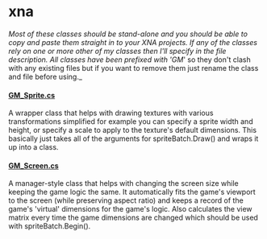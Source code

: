 # xna

_Most of these classes should be stand-alone and you should be able to copy and paste them straight in to your XNA projects. If any of the classes rely on one or more other of my classes then I'll specify in the file description. All classes have been prefixed with 'GM_' so they don't clash with any existing files but if you want to remove them just rename the class and file before using._

#### [GM_Sprite.cs](https://github.com/george-mcdonagh/xna/blob/master/GM_Sprite.cs)

A wrapper class that helps with drawing textures with various transformations simplified for example you can specify a sprite width and height, or specify a scale to apply to the texture's default dimensions. This basically just takes all of the arguments for spriteBatch.Draw() and wraps it up into a class.

#### [GM_Screen.cs](https://github.com/george-mcdonagh/xna/blob/master/GM_Screen.cs)

A manager-style class that helps with changing the screen size while keeping the game logic the same. It automatically fits the game's viewport to the screen (while preserving aspect ratio) and keeps a record of the game's 'virtual' dimensions for the game's logic. Also calculates the view matrix every time the game dimensions are changed which should be used with spriteBatch.Begin().

